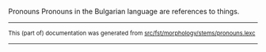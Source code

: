 Pronouns
Pronouns in the Bulgarian language are references to things.

* * *

<small>This (part of) documentation was generated from [src/fst/morphology/stems/pronouns.lexc](https://github.com/giellalt/lang-bul/blob/main/src/fst/morphology/stems/pronouns.lexc)</small>

---

